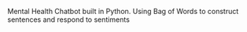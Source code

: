 Mental Health Chatbot built in Python.
Using Bag of Words to construct sentences and respond to sentiments
